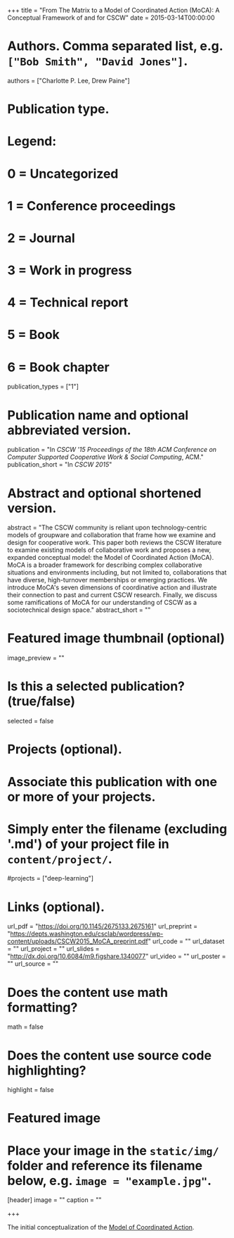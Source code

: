 +++
title = "From The Matrix to a Model of Coordinated Action (MoCA): A Conceptual Framework of and for CSCW"
date = 2015-03-14T00:00:00

# Authors. Comma separated list, e.g. `["Bob Smith", "David Jones"]`.
authors = ["Charlotte P. Lee, Drew Paine"]

# Publication type.
# Legend:
# 0 = Uncategorized
# 1 = Conference proceedings
# 2 = Journal
# 3 = Work in progress
# 4 = Technical report
# 5 = Book
# 6 = Book chapter
publication_types = ["1"]

# Publication name and optional abbreviated version.
publication = "In *CSCW '15 Proceedings of the 18th ACM Conference on Computer Supported Cooperative Work & Social Computing*, ACM."
publication_short = "In *CSCW 2015*"

# Abstract and optional shortened version.
abstract = "The CSCW community is reliant upon technology-centric models of groupware and collaboration that frame how we examine and design for cooperative work. This paper both reviews the CSCW literature to examine existing models of collaborative work and proposes a new, expanded conceptual model: the Model of Coordinated Action (MoCA). MoCA is a broader framework for describing complex collaborative situations and environments including, but not limited to, collaborations that have diverse, high-turnover memberships or emerging practices. We introduce MoCA's seven dimensions of coordinative action and illustrate their connection to past and current CSCW research. Finally, we discuss some ramifications of MoCA for our understanding of CSCW as a sociotechnical design space."
abstract_short = ""

# Featured image thumbnail (optional)
image_preview = ""

# Is this a selected publication? (true/false)
selected = false

# Projects (optional).
#   Associate this publication with one or more of your projects.
#   Simply enter the filename (excluding '.md') of your project file in `content/project/`.
#projects = ["deep-learning"]

# Links (optional).
url_pdf = "https://doi.org/10.1145/2675133.2675161"
url_preprint = "https://depts.washington.edu/csclab/wordpress/wp-content/uploads/CSCW2015_MoCA_preprint.pdf"
url_code = ""
url_dataset = ""
url_project = ""
url_slides = "http://dx.doi.org/10.6084/m9.figshare.1340077"
url_video = ""
url_poster = ""
url_source = ""

# Does the content use math formatting?
math = false

# Does the content use source code highlighting?
highlight = false

# Featured image
# Place your image in the `static/img/` folder and reference its filename below, e.g. `image = "example.jpg"`.
[header]
image = ""
caption = ""

+++

The initial conceptualization of the [Model of Coordinated Action](https://depts.washington.edu/csclab/projects/moca/).
